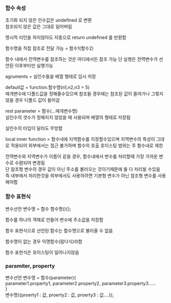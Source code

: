 ### 함수 속성

초기화 되지 않은 인수값은 undefined 로 변환   
참조되지 않은 값은 그대로 잃어버림  

명시적 리턴을 하지않아도 자동으로 return undefined 를 반환함  

함수명을 직접 참조로 전달 가능 = 함수1(함수2)   

함수 내에서 전역변수를 참조하는 것은 어디에서든 참조 가능
단 실행은 전역변수가 선언된 이후부터만 실행가능   
 
agruments = 실인수들을 배열 형태로 임시 저장   

default값 = function.함수명(n1,n2,n3 = 5)  
매개변수에 디폴드값을 정해줄수있으며 참조될 경우에는 참조된 값이 들어가나 그렇지 않을 경우 디폴드 값이 들어감  

rest parameter = 함수(...매개변수명)    
실인수의 갯수가 정해지지 않았을 때 사용되며 배열의 형태로 저장됨  

실인수의 타입이 달라도 무방함  

local inner function = 함수내에 지역함수를 지정할수있으며 지역변수의 특성이 그대로 적용되어 외부에서는 접근 불가하며 함수의 호출 호이스팅 범위는 주 함수내로 제한  

전역변수와 지역변수가 이름이 같을 경우, 함수내에서 변수를 처리할때 가장 가까운 변수로 수렴되어 변경됨   
단 참조형 변수의 경우 값이 아닌 주소를 불러오는 것이기때문에 둘 다 처리될 수있음   
즉 내부에서 처리한것을 외부에서도 사용하려면 기본형 변수가 아닌 참조형 변수를 사용해야함   

### 함수 표현식

변수선언 변수명 = 함수 함수명(){};  

함수를 하나의 객체로 만들어 변수에 주소값을 저장함  

함수 표현식으로 선언된 함수는 함수명으로 불러올 수 없음  

함수명이 없는 경우 익명함수(람다식)라함  

함수 표현식은 호이스팅이 일어나지않음  

### paramiter, property

변수선언 변수명 = 함수(parameter){  
parameter1.property1, parameter2.property2, parameter3.property3......  
}    
변수명({proerty1 : 값, proerty2 : 값, proerty3 : 값....});   
